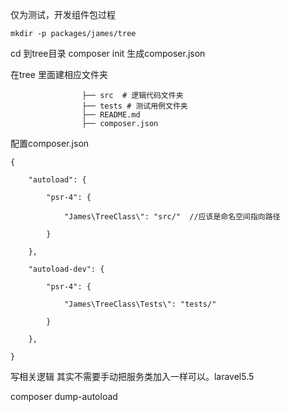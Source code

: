 仅为测试，开发组件包过程

```
mkdir -p packages/james/tree
```

cd 到tree目录  composer init 生成composer.json

在tree 里面建相应文件夹

```
                ├── src  # 逻辑代码文件夹
                ├── tests # 测试用例文件夹
                ├── README.md
                ├── composer.json
```

配置composer.json 

```
{

    "autoload": {

        "psr-4": {

            "James\TreeClass\": "src/"  //应该是命名空间指向路径

        }

    },

    "autoload-dev": {

        "psr-4": {

            "James\TreeClass\Tests\": "tests/"

        }

    },

}

```



写相关逻辑 其实不需要手动把服务类加入一样可以。laravel5.5



composer dump-autoload